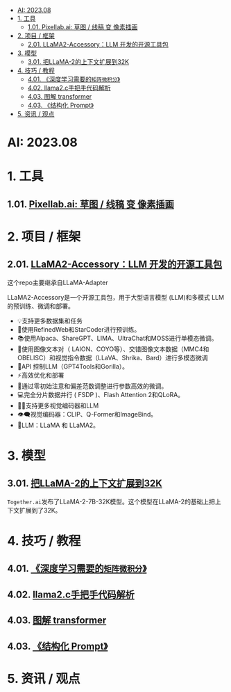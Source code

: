 - [AI: 2023.08](#ai-202308)
- [1. 工具](#1-工具)
  - [1.01. Pixellab.ai: 草图 / 线稿 变 像素插画](#101-pixellabai-草图--线稿-变-像素插画)
- [2. 项目 / 框架](#2-项目--框架)
  - [2.01. LLaMA2-Accessory：LLM 开发的开源工具包](#201-llama2-accessoryllm-开发的开源工具包)
- [3. 模型](#3-模型)
  - [3.01. 把LLaMA-2的上下文扩展到32K](#301-把llama-2的上下文扩展到32k)
- [4. 技巧 / 教程](#4-技巧--教程)
  - [4.01. 《深度学习需要的`矩阵微积分`》](#401-深度学习需要的矩阵微积分)
  - [4.02. llama2.c手把手代码解析](#402-llama2c手把手代码解析)
  - [4.03. 图解 transformer](#403-图解-transformer)
  - [4.03. 《结构化 Prompt》](#403-结构化-prompt)
- [5. 资讯 / 观点](#5-资讯--观点)

# AI: 2023.08

# 1. 工具

## 1.01. [Pixellab.ai: 草图 / 线稿 变 像素插画](https://weibo.com/1727858283/Ncrax4uAC)

# 2. 项目 / 框架

## 2.01. [LLaMA2-Accessory：LLM 开发的开源工具包](https://github.com/Alpha-VLLM/LLaMA2-Accessory)

这个repo主要继承自LLaMA-Adapter

LLaMA2-Accessory是一个开源工具包，用于大型语言模型 (LLM)和多模式 LLM的预训练、微调和部署。

+ 💡支持更多数据集和任务
+ 🎯使用RefinedWeb和StarCoder进行预训练。
+ 📚使用Alpaca、ShareGPT、LIMA、UltraChat和MOSS进行单模态微调。
+ 🌈使用图像文本对（ LAION、COYO等）、交错图像文本数据（MMC4和OBELISC）和视觉指令数据（LLaVA、Shrika、Bard）进行多模态微调
+ 🔧API 控制LLM（GPT4Tools和Gorilla）。
+ ⚡高效优化和部署
+ 🚝通过零初始注意和偏差范数调整进行参数高效的微调。
+ 💻完全分片数据并行 ( FSDP )、Flash Attention 2和QLoRA。
+ 🏋️‍♀️支持更多视觉编码器和LLM
+ 👁‍🗨视觉编码器：CLIP、Q-Former和ImageBind。
+ 🧩LLM：LLaMA 和 LLaMA2。

# 3. 模型

## 3.01. [把LLaMA-2的上下文扩展到32K](https://together.ai/blog/llama-2-7b-32k)

`Together.ai`发布了LLaMA-2-7B-32K模型。这个模型在LLaMA-2的基础上把上下文扩展到了32K。

# 4. 技巧 / 教程

## 4.01. [《深度学习需要的`矩阵微积分`》](https://explained.ai/matrix-calculus)

## 4.02. [llama2.c手把手代码解析](https://github.com/RahulSChand/llama2.c-for-dummies)

## 4.03. [图解 transformer](https://jalammar.github.io/illustrated-transformer/)

## 4.03. [《结构化 Prompt》](https://github.com/yzfly/LangGPT/blob/main/Docs/HowToWritestructuredPrompts.md)


# 5. 资讯 / 观点

